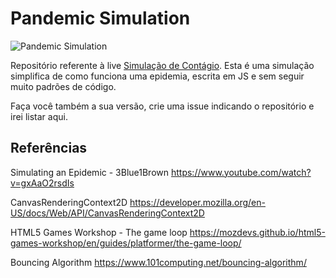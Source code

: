 # Pandemic Simulation

![Pandemic Simulation](/2020-04-05_18-08-55.gif)

Repositório referente à live [Simulação de Contágio](https://www.youtube.com/watch?v=ArcEYuyY01E).
Esta é uma simulação simplifica de como funciona uma epidemia, escrita em JS e sem seguir muito padrões de código.

Faça você também a sua versão, crie uma issue indicando o repositório e irei listar aqui.

## Referências
Simulating an Epidemic - 3Blue1Brown
https://www.youtube.com/watch?v=gxAaO2rsdIs

CanvasRenderingContext2D
https://developer.mozilla.org/en-US/docs/Web/API/CanvasRenderingContext2D

HTML5 Games Workshop - The game loop
https://mozdevs.github.io/html5-games-workshop/en/guides/platformer/the-game-loop/

Bouncing Algorithm
https://www.101computing.net/bouncing-algorithm/
